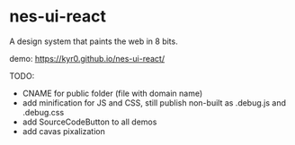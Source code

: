 # nes-ui-react

A design system that paints the web in 8 bits.

demo: https://kyr0.github.io/nes-ui-react/

TODO: 
- CNAME for public folder (file with domain name)
- add minification for JS and CSS, still publish non-built as .debug.js and .debug.css
- add SourceCodeButton to all demos
- add cavas pixalization